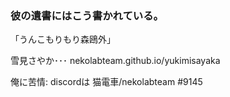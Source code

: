 ### 彼の遺書にはこう書かれている。

「うんこもりもり森鴎外」

雪見さやか･･･ nekolabteam.github.io/yukimisayaka

俺に苦情: discordは 猫電車/nekolabteam #9145
